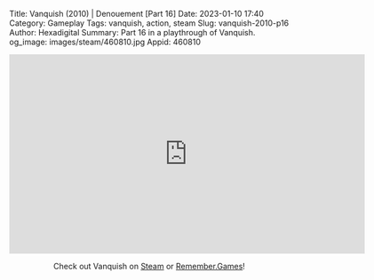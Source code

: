 Title: Vanquish (2010) | Denouement [Part 16]
Date: 2023-01-10 17:40
Category: Gameplay
Tags: vanquish,  action, steam
Slug: vanquish-2010-p16
Author: Hexadigital
Summary: Part 16 in a playthrough of Vanquish.
og_image: images/steam/460810.jpg
Appid: 460810

<center><iframe src="https://www.youtube.com/embed/9-ry1rJbFaE?feature=oembed" allow="accelerometer; autoplay; encrypted-media; gyroscope; picture-in-picture" width="640" height="360" frameborder="0"></iframe>

Check out Vanquish on [Steam](https://store.steampowered.com/app/460810/?curator_clanid=34633900) or [Remember.Games](https://remember.games/game/5442/vanquish/)!</center>